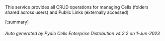






This service provides all CRUD operations for managing Cells (folders shared across users) and Public Links (externally accessed)

[:summary]

###### Auto generated by Pydio Cells Enterprise Distribution v4.2.2 on 1-Jun-2023
